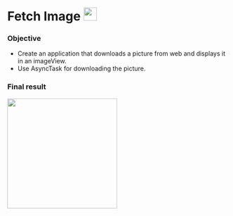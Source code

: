 # Fetch Image <img src="https://user-images.githubusercontent.com/28673805/64589555-08633380-d3ae-11e9-8751-b6d5d4c13247.png" width="30">

### Objective

* Create an application that downloads a picture from web and displays it in an imageView.
* Use AsyncTask for downloading the picture.
### Final result

<img src="" width="250">
